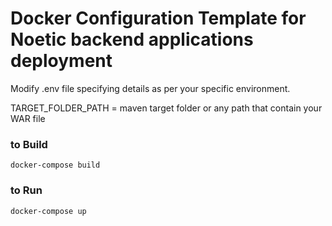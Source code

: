 # Docker Configuration Template for Noetic backend applications deployment


Modify .env file specifying details as per your specific environment.

TARGET_FOLDER_PATH = maven target folder or any path that contain your WAR file

### to Build
```
docker-compose build
```

### to Run
```
docker-compose up
```
